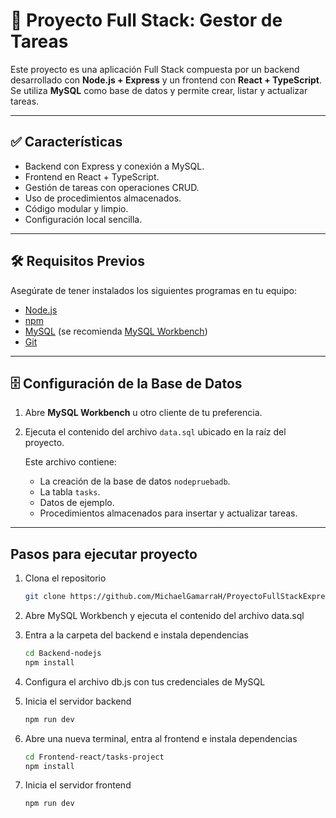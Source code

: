 # 📌 Proyecto Full Stack: Gestor de Tareas

Este proyecto es una aplicación Full Stack compuesta por un backend desarrollado con **Node.js + Express** y un frontend con **React + TypeScript**. Se utiliza **MySQL** como base de datos y permite crear, listar y actualizar tareas.

---

## ✅ Características

- Backend con Express y conexión a MySQL.
- Frontend en React + TypeScript.
- Gestión de tareas con operaciones CRUD.
- Uso de procedimientos almacenados.
- Código modular y limpio.
- Configuración local sencilla.

---

## 🛠️ Requisitos Previos

Asegúrate de tener instalados los siguientes programas en tu equipo:

- [Node.js](https://nodejs.org/)
- [npm](https://www.npmjs.com/)
- [MySQL](https://www.mysql.com/) (se recomienda [MySQL Workbench](https://www.mysql.com/products/workbench/))
- [Git](https://git-scm.com/)

---

## 🗄️ Configuración de la Base de Datos

1. Abre **MySQL Workbench** u otro cliente de tu preferencia.
2. Ejecuta el contenido del archivo `data.sql` ubicado en la raíz del proyecto.

   Este archivo contiene:
   - La creación de la base de datos `nodepruebadb`.
   - La tabla `tasks`.
   - Datos de ejemplo.
   - Procedimientos almacenados para insertar y actualizar tareas.

---

## Pasos para ejecutar proyecto
1. Clona el repositorio
   ```bash
   git clone https://github.com/MichaelGamarraH/ProyectoFullStackExpress.git

2. Abre MySQL Workbench y ejecuta el contenido del archivo data.sql

3. Entra a la carpeta del backend e instala dependencias
   ```bash
   cd Backend-nodejs
   npm install

4. Configura el archivo db.js con tus credenciales de MySQL

5. Inicia el servidor backend
   ```bash
   npm run dev

6. Abre una nueva terminal, entra al frontend e instala dependencias
   ```bash
   cd Frontend-react/tasks-project
   npm install

7. Inicia el servidor frontend
   ```bash
   npm run dev

